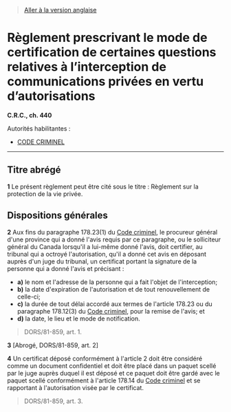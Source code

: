 > [Aller à la version anglaise](/en/Regulations/Consolidated%20Regulations%20of%20Canada/401-500/C.R.C.,%20c.%20440.md)

# Règlement prescrivant le mode de certification de certaines questions relatives à l’interception de communications privées en vertu d’autorisations

**C.R.C., ch. 440**

Autorités habilitantes : 
- [CODE CRIMINEL](/fr/Lois/Lois%20révisées%20du%20Canada/C/C-46.md)

----------



## Titre abrégé


**1** Le présent règlement peut être cité sous le titre : Règlement sur la protection de la vie privée.




## Dispositions générales


**2** Aux fins du paragraphe 178.23(1) du [Code criminel](/fr/Lois/Lois%20révisées%20du%20Canada/C/C-46.md), le procureur général d'une province qui a donné l'avis requis par ce paragraphe, ou le solliciteur général du Canada lorsqu'il a lui-même donné l'avis, doit certifier, au tribunal qui a octroyé l'autorisation, qu'il a donné cet avis en déposant auprès d'un juge du tribunal, un certificat portant la signature de la personne qui a donné l'avis et précisant :
- **a)** le nom et l'adresse de la personne qui a fait l'objet de l'interception;
- **b)** la date d'expiration de l'autorisation et de tout renouvellement de celle-ci;
- **c)** la durée de tout délai accordé aux termes de l'article 178.23 ou du paragraphe 178.12(3) du [Code criminel](/fr/Lois/Lois%20révisées%20du%20Canada/C/C-46.md), pour la remise de l'avis; et
- **d)** la date, le lieu et le mode de notification.
> DORS/81-859, art. 1.




**3** [Abrogé, DORS/81-859, art. 2]



**4** Un certificat déposé conformément à l'article 2 doit être considéré comme un document confidentiel et doit être placé dans un paquet scellé par le juge auprès duquel il est déposé et ce paquet doit être gardé avec le paquet scellé conformément à l'article 178.14 du [Code criminel](/fr/Lois/Lois%20révisées%20du%20Canada/C/C-46.md) et se rapportant à l'autorisation visée par le certificat.
> DORS/81-859, art. 3.




